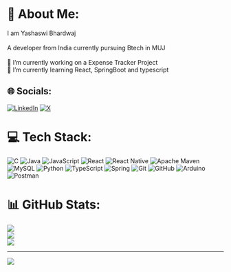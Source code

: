 # 💫 About Me:
I am Yashaswi Bhardwaj<br><br>A developer from India currently pursuing Btech in MUJ<br><br>🔭 I’m currently working on a Expense Tracker Project<br>🌱 I’m currently learning React, SpringBoot and typescript



## 🌐 Socials:
[![LinkedIn](https://img.shields.io/badge/LinkedIn-%230077B5.svg?logo=linkedin&logoColor=white)](https://linkedin.com/in/https://www.linkedin.com/in/yashaswi-bhardwaj-2936b8283/) [![X](https://img.shields.io/badge/X-black.svg?logo=X&logoColor=white)](https://x.com/https://x.com/YashBha20562293) 

# 💻 Tech Stack:
![C](https://img.shields.io/badge/c-%2300599C.svg?style=for-the-badge&logo=c&logoColor=white) ![Java](https://img.shields.io/badge/java-%23ED8B00.svg?style=for-the-badge&logo=openjdk&logoColor=white) ![JavaScript](https://img.shields.io/badge/javascript-%23323330.svg?style=for-the-badge&logo=javascript&logoColor=%23F7DF1E) ![React](https://img.shields.io/badge/react-%2320232a.svg?style=for-the-badge&logo=react&logoColor=%2361DAFB) ![React Native](https://img.shields.io/badge/react_native-%2320232a.svg?style=for-the-badge&logo=react&logoColor=%2361DAFB) ![Apache Maven](https://img.shields.io/badge/Apache%20Maven-C71A36?style=for-the-badge&logo=Apache%20Maven&logoColor=white) ![MySQL](https://img.shields.io/badge/mysql-4479A1.svg?style=for-the-badge&logo=mysql&logoColor=white) ![Python](https://img.shields.io/badge/python-3670A0?style=for-the-badge&logo=python&logoColor=ffdd54) ![TypeScript](https://img.shields.io/badge/typescript-%23007ACC.svg?style=for-the-badge&logo=typescript&logoColor=white) ![Spring](https://img.shields.io/badge/spring-%236DB33F.svg?style=for-the-badge&logo=spring&logoColor=white) ![Git](https://img.shields.io/badge/git-%23F05033.svg?style=for-the-badge&logo=git&logoColor=white) ![GitHub](https://img.shields.io/badge/github-%23121011.svg?style=for-the-badge&logo=github&logoColor=white) ![Arduino](https://img.shields.io/badge/-Arduino-00979D?style=for-the-badge&logo=Arduino&logoColor=white) ![Postman](https://img.shields.io/badge/Postman-FF6C37?style=for-the-badge&logo=postman&logoColor=white)
# 📊 GitHub Stats:
![](https://github-readme-stats.vercel.app/api?username=Yashb404&theme=dark&hide_border=false&include_all_commits=true&count_private=true)<br/>
![](https://github-readme-streak-stats.herokuapp.com/?user=Yashb404&theme=dark&hide_border=false)<br/>
![](https://github-readme-stats.vercel.app/api/top-langs/?username=Yashb404&theme=dark&hide_border=false&include_all_commits=true&count_private=true&layout=compact)





---
[![](https://visitcount.itsvg.in/api?id=Yashb404&icon=0&color=0)](https://visitcount.itsvg.in)

<!-- Proudly created with GPRM ( https://gprm.itsvg.in ) -->
